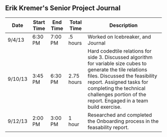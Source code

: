 <h2>Erik Kremer's Senior Project Journal</h2>
<table>
	<thead>
		<tr>
			<th>Date</th>
			<th>Start Time</th>
			<th>End Time</th>
			<th>Total Time</th>
			<th>Description</th>
		</tr>
	</thead>
	<tbody>
		<tr>
			<td>9/4/13</td>
			<td>6:30 PM</td>
			<td>7:00 PM</td>
			<td>.5 hours</td>
			<td>Worked on Icebreaker, and Journal</td>
		</tr>
		<tr>
			<td>9/10/13</td>
			<td>3:45 PM</td>
			<td>6:30 PM</td>
			<td>2.75 hours</td>
			<td>Hard codedtile relations for side 3. Discussed algorithm for variable size cubes to generate the tile relations files.  Discussed the feasibility report.  Assigned tasks for completing the technical challenges portion of the report. Engaged in a team build exercise.  </td>
		</tr>
		<tr>
			<td>9/12/13</td>
			<td>2:00 PM</td>
			<td>3:00 PM</td>
			<td>1 hour</td>
			<td>Researched and completed the Onboarding process in the feasability report.</td>
		</tr>
	</tbody>
</table>
